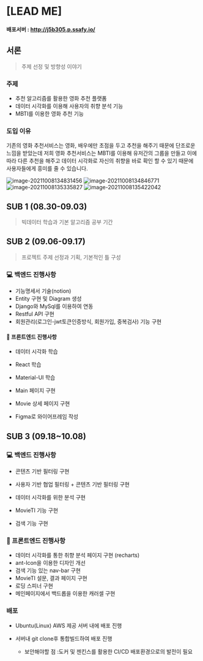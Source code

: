 # [LEAD ME]

#### 배포서버 : http://j5b305.p.ssafy.io/

## 서론

> 주제 선정 및 방향성 이야기

### 주제

- 추천 알고리즘를 활용한 영화 추천 플랫폼 
- 데이터 시각화를 이용해 사용자의 취향 분석 기능
- MBTI를 이용한 영화 추천 기능



### 도입 이유

기존의 영화 추천서비스는 영화, 배우에만 초점을 두고 추천을 해주기 때문에 단조로운 느낌을 받았는데 저희 영화 추천서비스는 MBTI를 이용해 유저간의 그룹을 만들고 이에 따라 다른 추천을 해주고 데이터 시각화로 자신의 취향을 바로 확인 할 수 있기 때문에 사용자들에게 흥미를 줄 수 있습니다.

![image-20211008134831456](README.assets/image-20211008134831456.png)
![image-20211008134846771](README.assets/image-20211008134846771.png)
![image-20211008135335827](README.assets/image-20211008135335827.png)
![image-20211008135422042](README.assets/image-20211008135422042.png)

## SUB 1 (08.30-09.03)

> 빅데이터 학습과 기본 알고리즘 공부 기간

## SUB 2 (09.06-09.17)

> 프로젝트 주제 선정과 기획, 기본적인 틀 구성



### :computer: 백엔드 진행사항

- 기능명세서 기술(notion)
- Entity 구현 및 Diagram 생성
- Django와 MySql를 이용하여 연동
- Restful API 구현
- 회원관리(로그인-jwt토큰인증방식, 회원가입, 중복검사) 기능 구현





#### :boxing_glove: 프론트엔드 진행사항

- 데이터 시각화 학습
- React 학습
- Material-UI 학습
- Main 페이지 구현
- Movie 상세 페이지 구현

- Figma로 와이어프레임 작성



## SUB 3 (09.18~10.08)

### :computer: 백엔드 진행사항

- 콘텐츠 기반 필터링 구현
- 사용자 기반 협업 필터링 + 콘텐츠 기반 필터링 구현
- 데이터 시각화를 위한 분석 구현
- MovieTI 기능 구현

- 검색 기능 구현



###  :boxing_glove: 프론트엔드 진행사항

- 데이터 시각화를 통한 취향 분석 페이지 구현 (recharts)
- ant-Icon을 이용한 디자인 개선
- 검색 기능 있는 nav-bar 구현 
- MovieTI 설문, 결과 페이지 구현
- 로딩 스피너 구현
- 메인페이지에서 백드롭을 이용한 캐러셀 구현



### 배포

- Ubuntu(Linux) AWS 제공 서버 내에 배포 진행

- 서버내 git clone후 통합빌드하여 배포 진행

  - 보안해야할 점 :도커 및 젠킨스를 활용한 CI/CD 배포환경으로의 발전이 필요

  
